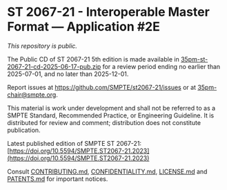 # ST 2067-21 - Interoperable Master Format — Application #2E

_This repository is *public*._

The Public CD of ST 2067-21 5th edition is made available in [35pm-st-2067-21-cd-2025-06-17-pub.zip](./35pm-st-2067-21-cd-2025-06-17-pub.zip) for a review period ending no earlier than 2025-07-01, and no later than 2025-12-01.

Report issues at https://github.com/SMPTE/st2067-21/issues or at [35pm-chair@smpte.org](mailto:35pm-chair@smpte.org).

This material is work under development and shall not be referred to as a SMPTE Standard, Recommended Practice, or Engineering
Guideline. It is distributed for review and comment; distribution does not constitute publication.

Latest published edition of SMPTE ST 2067-21:
[https://doi.org/10.5594/SMPTE.ST2067-21.2023](https://doi.org/10.5594/SMPTE.ST2067-21.2023)

Consult [CONTRIBUTING.md](./CONTRIBUTING.md), [CONFIDENTIALITY.md](./CONFIDENTIALITY.md), [LICENSE.md](./LICENSE.md) and
[PATENTS.md](./PATENTS.md) for important notices.
